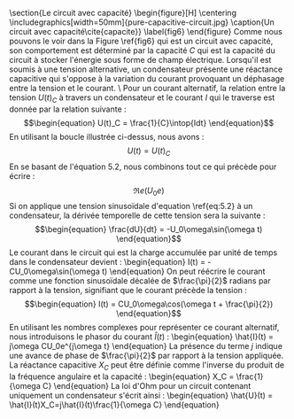 \section{Le circuit avec capacité}
\begin{figure}[H]
\centering
\includegraphics[width=50mm]{pure-capacitive-circuit.jpg}
\caption{Un circuit avec capacité\cite{capacite}}
\label{fig6}
\end{figure}
Comme nous pouvons le voir dans la Figure \ref{fig6} qui est un circuit avec capacité, son comportement est déterminé par la capacité $C$ qui est la capacité du circuit à stocker l'énergie sous forme de champ électrique. Lorsqu'il est soumis à une tension alternative, un condensateur présente une réactance capacitive qui s'oppose à la variation du courant provoquant un déphasage entre la tension et le courant.
\\
Pour un courant alternatif, la relation entre la tension $U(t)_C$ à travers un condensateur et le courant $I$ qui le traverse est donnée par la relation suivante :
$$\begin{equation}
    U(t)_C = \frac{1}{C}\intop{Idt}
\end{equation}$$
En utilisant la boucle illustrée ci-dessus, nous avons :
$$\begin{equation}
    U(t) = U(t)_C
\end{equation}$$
En se basant de l'équation 5.2, nous combinons tout ce qui précède pour écrire :
$$\begin{equation}
    \Re e(U_0 e^{})
\end{equation}$$
Si on applique une tension sinusoïdale d'equation \ref{eq:5.2} à un condensateur, la dérivée temporelle de cette tension sera la suivante :
$$\begin{equation}
    \frac{dU}{dt} = -U_0\omega\sin(\omega t)
\end{equation}$$
Le courant dans le circuit qui est la charge accumulée par unité de temps dans le condensateur devient :
\begin{equation}
    I(t) = -CU_0\omega\sin(\omega t)
\end{equation}
On peut réécrire le courant comme une fonction sinusoïdale décalée de $\frac{\pi}{2}$ radians par rapport à la tension, signifiant que le courant précède la tension :
$$\begin{equation}
    I(t) = CU_0\omega\cos(\omega t + \frac{\pi}{2})
\end{equation}$$
En utilisant les nombres complexes pour représenter ce courant alternatif, nous introduisons le phasor du courant $\hat{I}(t)$ :
\begin{equation}
    \hat{I}(t) = j\omega CU_0e^{j\omega t}
\end{equation}
La présence du terme $j$ indique une avance de phase de $\frac{\pi}{2}$ par rapport à la tension appliquée. La réactance capacitive $X_C$ peut être définie comme l'inverse du produit de la fréquence angulaire et la capacité :
\begin{equation}
    X_C = \frac{1}{\omega C}
\end{equation}
La loi d'Ohm pour un circuit contenant uniquement un condensateur s'écrit ainsi :
\begin{equation}
    \hat{U}(t) = \hat{I}(t)X_C=j\hat{I}(t)\frac{1}{\omega C}
\end{equation}